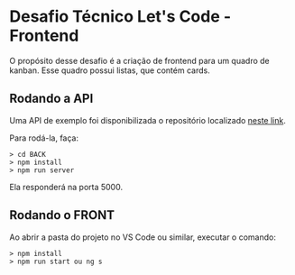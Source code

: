 # Desafio Técnico Let's Code - Frontend

O propósito desse desafio é a criação de frontend para um quadro de kanban. Esse quadro possui listas, que contém cards.

## Rodando a API

Uma API de exemplo foi disponibilizada o repositório localizado [neste link](https://gitlab.com/gabriel.militello1/desafio-tecnico-frontend).

Para rodá-la, faça:

```console
> cd BACK
> npm install
> npm run server
```

Ela responderá na porta 5000.

## Rodando o FRONT

Ao abrir a pasta do projeto no VS Code ou similar, executar o comando:

```console
> npm install
> npm run start ou ng s
```
